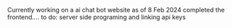 Currently working on a ai chat bot website
as of 8 Feb 2024 completed the frontend....
to do: server side programing and linking api keys
